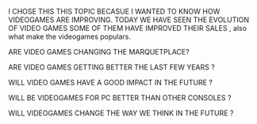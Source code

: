 I CHOSE THIS THIS TOPIC BECASUE I WANTED TO KNOW HOW VIDEOGAMES ARE IMPROVING. TODAY WE HAVE SEEN THE EVOLUTION OF VIDEO GAMES SOME OF THEM HAVE IMPROVED THEIR SALES , also what make the videogames populars.

ARE VIDEO GAMES CHANGING THE MARQUETPLACE?

ARE VIDEO GAMES GETTING BETTER THE LAST FEW YEARS ?

WILL VIDEO GAMES HAVE A GOOD IMPACT IN THE FUTURE ?

WILL BE VIDEOGAMES FOR PC BETTER THAN OTHER CONSOLES ?

WILL VIDEOGAMES CHANGE THE WAY WE THINK IN THE FUTURE ?

